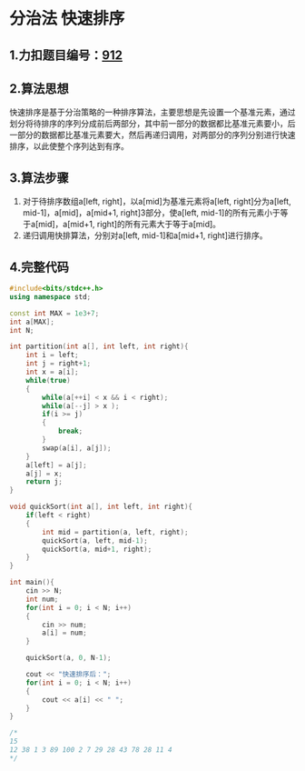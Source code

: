 # 分治法 快速排序

## 1.力扣题目编号：[912](https://leetcode.cn/problems/sort-an-array/)

## 2.算法思想

快速排序是基于分治策略的一种排序算法，主要思想是先设置一个基准元素，通过划分将待排序的序列分成前后两部分，其中前一部分的数据都比基准元素要小，后一部分的数据都比基准元素要大，然后再递归调用，对两部分的序列分别进行快速排序，以此使整个序列达到有序。

## 3.算法步骤

1. 对于待排序数组a[left, right]，以a[mid]为基准元素将a[left, right]分为a[left, mid-1]，a[mid]，a[mid+1, right]3部分，使a[left, mid-1]的所有元素小于等于a[mid]，a[mid+1, right]的所有元素大于等于a[mid]。
2. 递归调用快排算法，分别对a[left, mid-1]和a[mid+1, right]进行排序。

## 4.完整代码

```c++
#include<bits/stdc++.h>
using namespace std;

const int MAX = 1e3+7;
int a[MAX];
int N;

int partition(int a[], int left, int right){
    int i = left;
    int j = right+1;
    int x = a[i];
    while(true)
    {
        while(a[++i] < x && i < right);
        while(a[--j] > x );
        if(i >= j)
        {
            break;
        }
        swap(a[i], a[j]); 
    }
    a[left] = a[j];
    a[j] = x;
    return j;
}

void quickSort(int a[], int left, int right){
    if(left < right)
    {
        int mid = partition(a, left, right);
        quickSort(a, left, mid-1);
        quickSort(a, mid+1, right);
    }
}

int main(){
    cin >> N;
    int num;
    for(int i = 0; i < N; i++)
    {
        cin >> num;
        a[i] = num;
    }

    quickSort(a, 0, N-1);

    cout << "快速排序后：";
    for(int i = 0; i < N; i++)
    {
        cout << a[i] << " ";
    }
}

/*
15
12 38 1 3 89 100 2 7 29 28 43 78 28 11 4
*/

```

